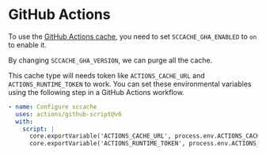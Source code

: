 # GitHub Actions

To use the [GitHub Actions cache](https://docs.github.com/en/actions/using-workflows/caching-dependencies-to-speed-up-workflows), you need to set `SCCACHE_GHA_ENABLED` to `on` to enable it.

By changing `SCCACHE_GHA_VERSION`, we can purge all the cache.

This cache type will needs token like `ACTIONS_CACHE_URL` and `ACTIONS_RUNTIME_TOKEN` to work. You can set these environmental variables using the following step in a GitHub Actions workflow.

```yaml
- name: Configure sccache
  uses: actions/github-script@v6
  with:
    script: |
      core.exportVariable('ACTIONS_CACHE_URL', process.env.ACTIONS_CACHE_URL || '');
      core.exportVariable('ACTIONS_RUNTIME_TOKEN', process.env.ACTIONS_RUNTIME_TOKEN || '');
```
